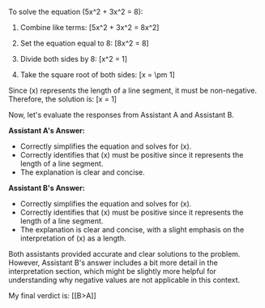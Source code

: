 
To solve the equation \(5x^2 + 3x^2 = 8\):

1. Combine like terms:
   \[5x^2 + 3x^2 = 8x^2\]

2. Set the equation equal to 8:
   \[8x^2 = 8\]

3. Divide both sides by 8:
   \[x^2 = 1\]

4. Take the square root of both sides:
   \[x = \pm 1\]

Since \(x\) represents the length of a line segment, it must be non-negative. Therefore, the solution is:
\[x = 1\]

Now, let's evaluate the responses from Assistant A and Assistant B.

**Assistant A's Answer:**
- Correctly simplifies the equation and solves for \(x\).
- Correctly identifies that \(x\) must be positive since it represents the length of a line segment.
- The explanation is clear and concise.

**Assistant B's Answer:**
- Correctly simplifies the equation and solves for \(x\).
- Correctly identifies that \(x\) must be positive since it represents the length of a line segment.
- The explanation is clear and concise, with a slight emphasis on the interpretation of \(x\) as a length.

Both assistants provided accurate and clear solutions to the problem. However, Assistant B's answer includes a bit more detail in the interpretation section, which might be slightly more helpful for understanding why negative values are not applicable in this context.

My final verdict is: [[B>A]]